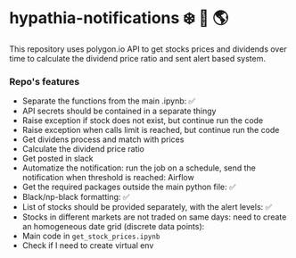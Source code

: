 # hypathia-notifications :snowflake: :rainbow: :earth_americas:

This repository uses polygon.io API to get stocks prices and dividends over time to
calculate the dividend price ratio and sent alert based system.

### Repo's features
* Separate the functions from the main .ipynb:  :white_check_mark:
* API secrets should be contained in a separate thingy
* Raise exception if stock does not exist, but continue run the code
* Raise exception when calls limit is reached,  but continue run the code
* Get dividens process and match with prices
* Calculate the dividend price ratio
* Get posted in slack
* Automatize the notification: run the job on a schedule, send the notification when threshold is reached: Airflow
* Get the required packages outside the main python file:  :white_check_mark:
* Black/np-black formatting:  :white_check_mark:
* List of stocks should be provided separately, with the alert levels:  :white_check_mark:
* Stocks in different markets are not traded on same days: need to create an homogeneous date grid (discrete data points):
* Main code in `get_stock_prices.ipynb` 
* Check if I need to create virtual env 

